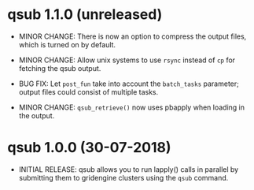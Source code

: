 # qsub 1.1.0 (unreleased)

* MINOR CHANGE: There is now an option to compress the output files, which is turned
  on by default. 
  
* MINOR CHANGE: Allow unix systems to use `rsync` instead of `cp` for fetching the qsub output.

* BUG FIX: Let `post_fun` take into account the `batch_tasks` parameter; output files could consist of 
  multiple tasks.
  
* MINOR CHANGE: `qsub_retrieve()` now uses pbapply when loading in the output.

# qsub 1.0.0 (30-07-2018)

* INITIAL RELEASE: qsub allows you to run lapply() calls in parallel by submitting 
  them to gridengine clusters using the `qsub` command.
